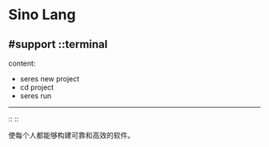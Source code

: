 # Sino Lang

#support
  ::terminal
  ---
  content:
  - seres new project
  - cd project
  - seres run
  ---
  ::
::

使每个人都能够构建可靠和高效的软件。